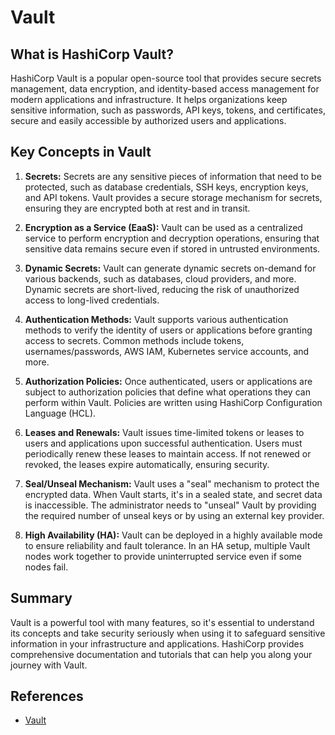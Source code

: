 # Vault

## What is HashiCorp Vault?

HashiCorp Vault is a popular open-source tool that provides secure secrets
management, data encryption, and identity-based access management for modern
applications and infrastructure. It helps organizations keep sensitive
information, such as passwords, API keys, tokens, and certificates, secure and
easily accessible by authorized users and applications.

## Key Concepts in Vault

1. **Secrets:** Secrets are any sensitive pieces of information that need to be
   protected, such as database credentials, SSH keys, encryption keys, and API
   tokens. Vault provides a secure storage mechanism for secrets, ensuring they
   are encrypted both at rest and in transit.

2. **Encryption as a Service (EaaS):** Vault can be used as a centralized
   service to perform encryption and decryption operations, ensuring that
   sensitive data remains secure even if stored in untrusted environments.

3. **Dynamic Secrets:** Vault can generate dynamic secrets on-demand for various
   backends, such as databases, cloud providers, and more. Dynamic secrets are
   short-lived, reducing the risk of unauthorized access to long-lived
   credentials.

4. **Authentication Methods:** Vault supports various authentication methods to
   verify the identity of users or applications before granting access to
   secrets. Common methods include tokens, usernames/passwords, AWS IAM,
   Kubernetes service accounts, and more.

5. **Authorization Policies:** Once authenticated, users or applications are
   subject to authorization policies that define what operations they can
   perform within Vault. Policies are written using HashiCorp Configuration
   Language (HCL).

6. **Leases and Renewals:** Vault issues time-limited tokens or leases to users
   and applications upon successful authentication. Users must periodically
   renew these leases to maintain access. If not renewed or revoked, the leases
   expire automatically, ensuring security.

7. **Seal/Unseal Mechanism:** Vault uses a "seal" mechanism to protect the
   encrypted data. When Vault starts, it's in a sealed state, and secret data is
   inaccessible. The administrator needs to "unseal" Vault by providing the
   required number of unseal keys or by using an external key provider.

8. **High Availability (HA):** Vault can be deployed in a highly available mode
   to ensure reliability and fault tolerance. In an HA setup, multiple Vault
   nodes work together to provide uninterrupted service even if some nodes fail.

## Summary

Vault is a powerful tool with many features, so it's essential to
understand its concepts and take security seriously when using it to safeguard
sensitive information in your infrastructure and applications. HashiCorp
provides comprehensive documentation and tutorials that can help you along your
journey with Vault.

## References

- [Vault](https://developer.hashicorp.com/vault/docs)